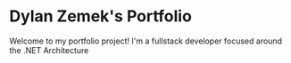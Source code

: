 # Dylan Zemek's Portfolio

Welcome to my portfolio project! I'm a fullstack developer focused around the .NET Architecture 
